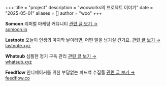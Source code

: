 +++
title = "project"
description = "wooworks의 프로젝트 이야기"
date = "2025-05-01"
aliases = []
author = "woo"
+++

**Somoon** 리퍼럴 마케팅 커뮤니티 [관련 글 보기 →](/tags/somoon) <br>[somoon.io](https://somoon.io)

**Lastnote** 오늘이 인생의 마지막 날이라면, 어떤 말을 남기실 건가요. [관련 글 보기 →](/tags/lastnote) <br>[lastnote.xyz](https://lastnote.xyz)

**Whatsub** 심플한 정기 구독 관리 [관련 글 보기 →](/tags/whatsub)<br>[whatsub.xyz](https://whatsub.xyz)

**Feedflow** 인디메이커를 위한 부담없는 피드백 수집툴 [관련 글 보기 →](/tags/feedflow)<br>[feedflow.co](https://feedflow.co)